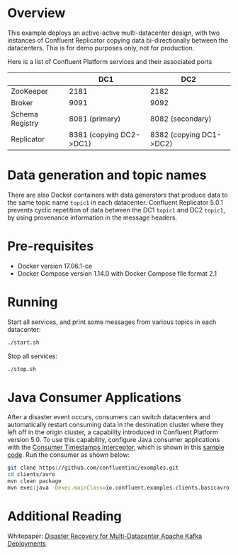 # Overview

This example deploys an active-active multi-datacenter design, with two instances of Confluent Replicator copying data bi-directionally between the datacenters.
This is for demo purposes only, not for production.

Here is a list of Confluent Platform services and their associated ports

|                | DC1                     | DC2                     |
|----------------|-------------------------|-------------------------|
|ZooKeeper       | 2181                    | 2182                    |
|Broker          | 9091                    | 9092                    |
|Schema Registry | 8081 (primary)          | 8082 (secondary)        |
|Replicator      | 8381 (copying DC2->DC1) | 8382 (copying DC1->DC2) |

# Data generation and topic names

There are also Docker containers with data generators that produce data to the same topic name `topic1` in each datacenter.
Confluent Replicator 5.0.1 prevents cyclic repetition of data between the DC1 `topic1` and DC2 `topic1`, by using provenance information in the message headers.

# Pre-requisites

* Docker version 17.06.1-ce
* Docker Compose version 1.14.0 with Docker Compose file format 2.1

# Running

Start all services, and print some messages from various topics in each datacenter:

```bash
./start.sh
```

Stop all services:

```bash
./stop.sh
```

# Java Consumer Applications

After a disaster event occurs, consumers can switch datacenters and automatically restart consuming data in the destination cluster where they left off in the origin cluster, a capability introduced in Confluent Platform version 5.0.
To use this capability, configure Java consumer applications with the [Consumer Timestamps Interceptor](https://docs.confluent.io/current/multi-dc-replicator/replicator-failover.html#configuring-the-consumer-for-failover), which is shown in this [sample code](https://github.com/confluentinc/examples/blob/5.0.1-post/clients/avro/src/main/java/io/confluent/examples/clients/basicavro/ConsumerMultiDatacenterExample.java).
Run the consumer as shown below:

```bash
git clone https://github.com/confluentinc/examples.git
cd clients/avro
mvn clean package
mvn exec:java -Dexec.mainClass=io.confluent.examples.clients.basicavro.ConsumerMultiDatacenterExample
```

# Additional Reading

Whitepaper: [Disaster Recovery for Multi-Datacenter Apache Kafka Deployments](https://www.confluent.io/white-paper/disaster-recovery-for-multi-datacenter-apache-kafka-deployments/)
